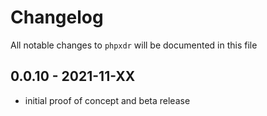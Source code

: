 # Changelog

All notable changes to `phpxdr` will be documented in this file

## 0.0.10 - 2021-11-XX

- initial proof of concept and beta release
